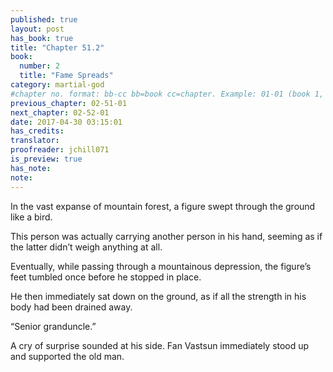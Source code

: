 ```yaml
---
published: true
layout: post
has_book: true
title: "Chapter 51.2"
book:
  number: 2
  title: "Fame Spreads"
category: martial-god
#chapter no. format: bb-cc bb=book cc=chapter. Example: 01-01 (book 1, chapter 1)
previous_chapter: 02-51-01
next_chapter: 02-52-01
date: 2017-04-30 03:15:01 
has_credits:
translator:
proofreader: jchill071
is_preview: true
has_note: 
note: 
---
```

In the vast expanse of mountain forest, a figure swept through the ground like a bird.

This person was actually carrying another person in his hand, seeming as if the latter didn’t weigh anything at all.

Eventually, while passing through a mountainous depression, the figure’s feet tumbled once before he stopped in place.

He then immediately sat down on the ground, as if all the strength in his body had been drained away.

“Senior granduncle.”

A cry of surprise sounded at his side. Fan Vastsun immediately stood up and supported the old man.
